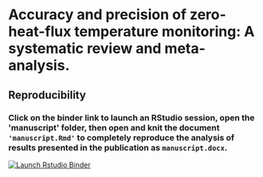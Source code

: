# Accuracy and precision of zero-heat-flux temperature monitoring: A systematic review and meta-analysis. 

## Reproducibility

### Click on the binder link to launch an RStudio session, open the 'manuscript' folder, then open and knit the document `'manuscript.Rmd'` to completely reproduce the analysis of results presented in the publication as `manuscript.docx`.

  <!-- badges: start -->
  [![Launch Rstudio Binder](http://mybinder.org/badge_logo.svg)](https://mybinder.org/v2/gh/awconway/zhf-review/master?urlpath=rstudio)
  <!-- badges: end -->